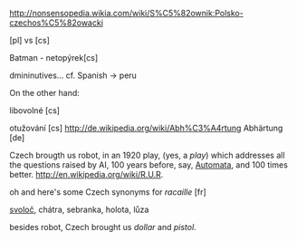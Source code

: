 http://nonsensopedia.wikia.com/wiki/S%C5%82ownik:Polsko-czechos%C5%82owacki

[pl] vs [cs]

Batman - netopýrek[cs]

dmininutives... cf. Spanish -> peru


On the other hand:

libovolné [cs]

otužování [cs] http://de.wikipedia.org/wiki/Abh%C3%A4rtung
Abhärtung [de]

Czech brougth us robot, in an 1920 play, (yes, a *play*) which addresses all the questions raised by AI, 100 years before, say, [Automata](http://www.imdb.com/title/tt1971325/), and 100 times better.
http://en.wikipedia.org/wiki/R.U.R.

oh and here's some Czech synonyms for *racaille* [fr]

[svoloč](http://www.blisty.cz/art/19437.html), chátra, sebranka, holota, lůza


besides robot, Czech brought us *dollar* and *pistol*.
